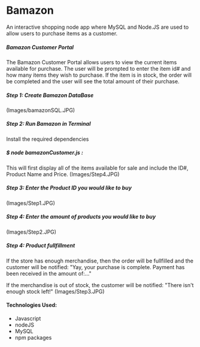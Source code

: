 # Bamazon
An interactive shopping node app where MySQL and Node.JS are used to allow users to purchase items as a customer. 

##### Bamazon Customer Portal
The Bamazon Customer Portal allows users to view the current items available for purchase.  The user will be prompted to enter the item id# and how many items they wish to purchase.  If the item is in stock, the order will be completed and the user will see the total amount of their purchase.

##### Step 1: Create Bamazon DataBase 
(Images/bamazonSQL.JPG)

##### Step 2: Run Bamazon in Terminal
Install the required dependencies 
##### $ node bamazonCustomer.js : 
This will first display all of the items available for sale and include the ID#, Product Name and Price.
(Images/Step4.JPG)

##### Step 3: Enter the Product ID you would like to buy
(Images/Step1.JPG)

##### Step 4: Enter the amount of products you would like to buy
(Images/Step2.JPG)

##### Step 4: Product fullfillment
If the store has enough merchandise, then the order will be fullfilled and the customer will be notified: "Yay, your purchase is complete. Payment has been received in the amount of:..."

If the merchandise is out of stock, the customer will be notified: "There isn't enough stock left!"
(Images/Step3.JPG)

#### Technologies Used:

* Javascript
* nodeJS
* MySQL
* npm packages
